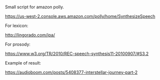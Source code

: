 Small script for amazon polly.

https://us-west-2.console.aws.amazon.com/polly/home/SynthesizeSpeech

For lexicon:

http://lingorado.com/ipa/

For prosody:

https://www.w3.org/TR/2010/REC-speech-synthesis11-20100907/#S3.2



Example of result:

https://audioboom.com/posts/5408377-interstellar-journey-part-2
